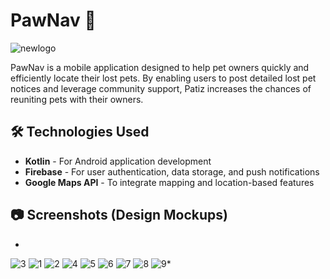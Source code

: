 

# PawNav 🐾
![newlogo](https://github.com/user-attachments/assets/220f9f9c-eb10-4c5c-b31c-543a48cc52fd)

PawNav is a mobile application designed to help pet owners quickly and efficiently locate their lost pets. By enabling users to post detailed lost pet notices and leverage community support, Patiz increases the chances of reuniting pets with their owners.

## 🛠️ Technologies Used

- **Kotlin** - For Android application development
- **Firebase** - For user authentication, data storage, and push notifications
- **Google Maps API** - To integrate mapping and location-based features

## 📷 Screenshots (Design Mockups)

*
![3](https://github.com/user-attachments/assets/f4e4b33d-9572-4610-b9a9-d4fca4c6698a)
![1](https://github.com/user-attachments/assets/5d65868d-c6a8-484a-83a6-951eca0a2ea5)
![2](https://github.com/user-attachments/assets/f0f3bdb9-1134-46a6-961b-589bc7bce189)
![4](https://github.com/user-attachments/assets/2edf010c-0a2b-4949-b611-bc57fef5a1b7)
![5](https://github.com/user-attachments/assets/c581d585-ef7a-4caf-a357-1d4d0f670a6d)
![6](https://github.com/user-attachments/assets/68a6fa15-6e33-4199-a67d-fee5a1cae65c)
![7](https://github.com/user-attachments/assets/17f353e5-1f5a-474a-8616-906ae5d21603)
![8](https://github.com/user-attachments/assets/7983c6a7-68a0-4e4e-834b-55fec0a0212a)
![9](https://github.com/user-attachments/assets/e2b774eb-6704-4012-b25f-b409de3cb791)*
